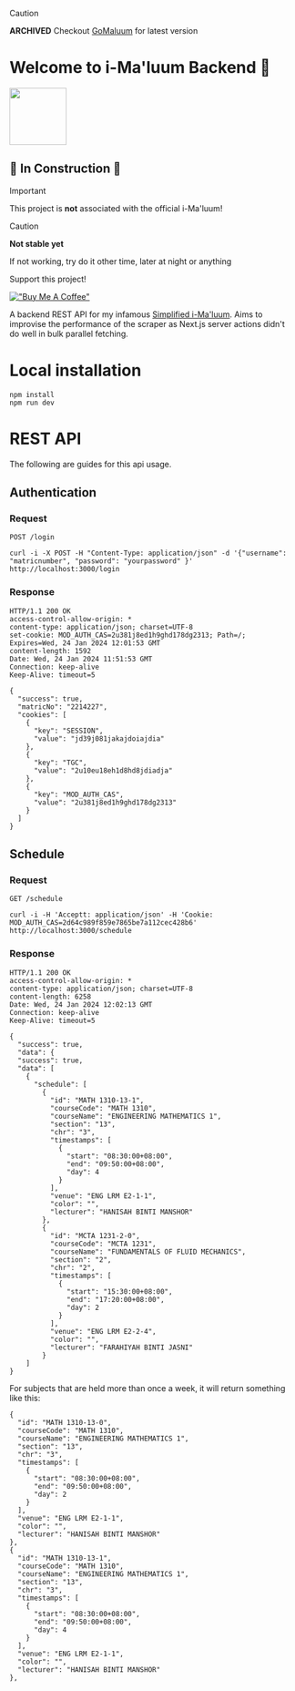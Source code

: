 > [!CAUTION]
> **ARCHIVED** Checkout [GoMaluum](https://github.com/nrmnqdds/gomaluum-api) for latest version

# Welcome to i-Ma'luum Backend 🌟

<img src="https://github.com/nrmnqdds/simplified-imaluum/assets/65181897/2ad4fedc-1018-4779-b94a-5aae6f2944a3" width=100 />

## 🚧 **In Construction** 🚧
> [!IMPORTANT]
> This project is **not** associated with the official i-Ma'luum!

> [!CAUTION]
> **Not stable yet**
> 
> If not working, try do it other time, later at night or anything

Support this project!

[!["Buy Me A Coffee"](https://www.buymeacoffee.com/assets/img/custom_images/orange_img.png)](https://www.buymeacoffee.com/gbraad)

A backend REST API for my infamous [Simplified i-Ma'luum](https://github.com/nrmnqdds/simplified-imaluum). Aims to improvise the performance of the scraper as Next.js server actions didn't do well in bulk parallel fetching.


# Local installation
```
npm install
npm run dev
```
# REST API
The following are guides for this api usage.

## Authentication
### Request
`POST /login`
```
curl -i -X POST -H "Content-Type: application/json" -d '{"username": "matricnumber", "password": "yourpassword" }' http://localhost:3000/login
```
### Response
```
HTTP/1.1 200 OK
access-control-allow-origin: *
content-type: application/json; charset=UTF-8
set-cookie: MOD_AUTH_CAS=2u381j8ed1h9ghd178dg2313; Path=/; Expires=Wed, 24 Jan 2024 12:01:53 GMT
content-length: 1592
Date: Wed, 24 Jan 2024 11:51:53 GMT
Connection: keep-alive
Keep-Alive: timeout=5

{
  "success": true,
  "matricNo": "2214227",
  "cookies": [
    {
      "key": "SESSION",
      "value": "jd39j081jakajdoiajdia"
    },
    {
      "key": "TGC",
      "value": "2u10eu18eh1d8hd8jdiadja"
    },
    {
      "key": "MOD_AUTH_CAS",
      "value": "2u381j8ed1h9ghd178dg2313"
    }
  ]
}
```


## Schedule
### Request
`GET /schedule`
```
curl -i -H 'Acceptt: application/json' -H 'Cookie: MOD_AUTH_CAS=2d64c989f859e7865be7a112cec428b6' http://localhost:3000/schedule 
```
### Response
```
HTTP/1.1 200 OK
access-control-allow-origin: *
content-type: application/json; charset=UTF-8
content-length: 6258
Date: Wed, 24 Jan 2024 12:02:13 GMT
Connection: keep-alive
Keep-Alive: timeout=5

{
  "success": true,
  "data": {
  "success": true,
  "data": [
    {
      "schedule": [
        {
          "id": "MATH 1310-13-1",
          "courseCode": "MATH 1310",
          "courseName": "ENGINEERING MATHEMATICS 1",
          "section": "13",
          "chr": "3",
          "timestamps": [
            {
              "start": "08:30:00+08:00",
              "end": "09:50:00+08:00",
              "day": 4
            }
          ],
          "venue": "ENG LRM E2-1-1",
          "color": "",
          "lecturer": "HANISAH BINTI MANSHOR"
        },
        {
          "id": "MCTA 1231-2-0",
          "courseCode": "MCTA 1231",
          "courseName": "FUNDAMENTALS OF FLUID MECHANICS",
          "section": "2",
          "chr": "2",
          "timestamps": [
            {
              "start": "15:30:00+08:00",
              "end": "17:20:00+08:00",
              "day": 2
            }
          ],
          "venue": "ENG LRM E2-2-4",
          "color": "",
          "lecturer": "FARAHIYAH BINTI JASNI"
        }
    ]
}
```

For subjects that are held more than once a week, it will return something like this:
```
{
  "id": "MATH 1310-13-0",
  "courseCode": "MATH 1310",
  "courseName": "ENGINEERING MATHEMATICS 1",
  "section": "13",
  "chr": "3",
  "timestamps": [
    {
      "start": "08:30:00+08:00",
      "end": "09:50:00+08:00",
      "day": 2
    }
  ],
  "venue": "ENG LRM E2-1-1",
  "color": "",
  "lecturer": "HANISAH BINTI MANSHOR"
},
{
  "id": "MATH 1310-13-1",
  "courseCode": "MATH 1310",
  "courseName": "ENGINEERING MATHEMATICS 1",
  "section": "13",
  "chr": "3",
  "timestamps": [
    {
      "start": "08:30:00+08:00",
      "end": "09:50:00+08:00",
      "day": 4
    }
  ],
  "venue": "ENG LRM E2-1-1",
  "color": "",
  "lecturer": "HANISAH BINTI MANSHOR"
},
```

